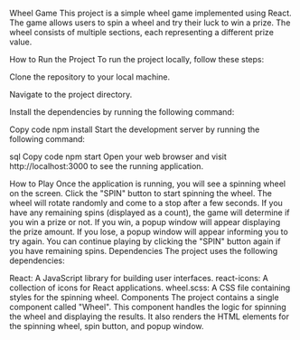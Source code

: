 Wheel Game
This project is a simple wheel game implemented using React. The game allows users to spin a wheel and try their luck to win a prize. The wheel consists of multiple sections, each representing a different prize value.

How to Run the Project
To run the project locally, follow these steps:

Clone the repository to your local machine.

Navigate to the project directory.

Install the dependencies by running the following command:

Copy code
npm install
Start the development server by running the following command:

sql
Copy code
npm start
Open your web browser and visit http://localhost:3000 to see the running application.

How to Play
Once the application is running, you will see a spinning wheel on the screen.
Click the "SPIN" button to start spinning the wheel.
The wheel will rotate randomly and come to a stop after a few seconds.
If you have any remaining spins (displayed as a count), the game will determine if you win a prize or not.
If you win, a popup window will appear displaying the prize amount.
If you lose, a popup window will appear informing you to try again.
You can continue playing by clicking the "SPIN" button again if you have remaining spins.
Dependencies
The project uses the following dependencies:

React: A JavaScript library for building user interfaces.
react-icons: A collection of icons for React applications.
wheel.scss: A CSS file containing styles for the spinning wheel.
Components
The project contains a single component called "Wheel". This component handles the logic for spinning the wheel and displaying the results. It also renders the HTML elements for the spinning wheel, spin button, and popup window.